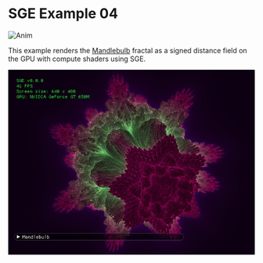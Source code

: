 # SGE Example 04

![Anim](/docs/mandlebulb.gif)

This example renders the [Mandlebulb](https://en.wikipedia.org/wiki/Mandelbulb) fractal as a signed distance field on the GPU with compute shaders using SGE.

![Screenshot](/docs/ex04.jpg)


